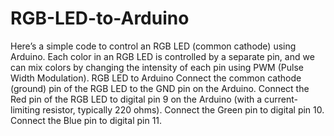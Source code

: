 # RGB-LED-to-Arduino
Here’s a simple code to control an RGB LED (common cathode) using Arduino. Each color in an RGB LED is controlled by a separate pin, and we can mix colors by changing the intensity of each pin using PWM (Pulse Width Modulation).
RGB LED to Arduino
Connect the common cathode (ground) pin of the RGB LED to the GND pin on the Arduino.
Connect the Red pin of the RGB LED to digital pin 9 on the Arduino (with a current-limiting resistor, typically 220 ohms).
Connect the Green pin to digital pin 10.
Connect the Blue pin to digital pin 11.
